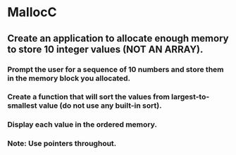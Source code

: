 # MallocC
## Create an application to allocate enough memory to store 10 integer values (NOT AN ARRAY). 
### Prompt the user for a sequence of 10 numbers and store them in the memory block you allocated. 
### Create a function that will sort the values from largest-to-smallest value (do not use any built-in sort). 
### Display each value in the ordered memory.
### **Note: Use pointers throughout.**
